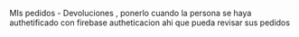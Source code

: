 MIs pedidos - Devoluciones 
, ponerlo cuando la persona se haya authetificado con firebase autheticacion  ahi que pueda revisar sus pedidos 
